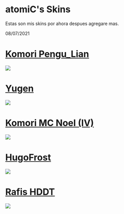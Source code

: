 # atomiC's Skins

Estas son mis skins por ahora despues agregare mas. 

08/07/2021

# [Komori Pengu_Lian](https://www.mediafire.com/file/pr8n1s15j37whi8/Komori_-_Pengu_Lian%2528PwV%2529.osk/file)
![](https://skins.osuck.net/uploads/posts/2019-08/1565775665_screenshot6289.jpg)

# [Yugen](https://www.mediafire.com/file/gkxr6fswqjozc7f/-_YUGEN_FINAL_WS_-.osk/file)
![](https://osuskins.net/screenshots/wEaMJGb.jpg)

# [Komori MC Noel (IV)](https://www.mediafire.com/file/70pe02sidjyie9u/Komori_-_MC_NOEL_%2528VI%2529.osk/file)
![](https://skins.osuck.net/uploads/posts/2019-07/1563806607_screenshot6079.jpg)

# [HugoFrost](https://mega.nz/file/EF5XSAaS#Wmb2ujKiJT-O-8sxB-sjEcMZzjBuHj3jLc6hxFsalAc)
![](https://camo.githubusercontent.com/2cc7d222f04fb9e62acf488349efa80a75792f0b8dc9bc14ea06c987a7567d7e/68747470733a2f2f6f73752e7070792e73682f73732f31353031303239302f38373262)

# [Rafis HDDT](https://drive.google.com/file/d/1aJh7apqZTrXvWkwNVhzBfIVcG821hxx2/view)
![](https://camo.githubusercontent.com/dba1121c2a976c6b3ef339ccad01dfcfacea7825f0f9a54c5b11909a64db82e6/68747470733a2f2f736b696e732e6f7375636b2e6e65742f75706c6f6164732f706f7374732f323031382d30392f313533373836363930355f666572626575772e6a7067)
